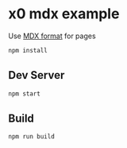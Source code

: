 
# x0 mdx example

Use [MDX format][mdx] for pages

[mdx]: https://github.com/mdx-js/mdx

```sh
npm install
```

## Dev Server

```sh
npm start
```

## Build

```sh
npm run build
```
